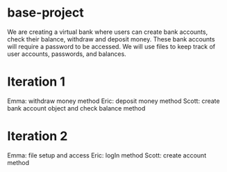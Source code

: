# base-project
We are creating a virtual bank where users can create bank accounts, check their balance, withdraw and deposit money. These bank accounts will require a password to be accessed. We will use files to keep track of user accounts, passwords, and balances.

# Iteration 1
Emma: withdraw money method
Eric: deposit money method
Scott: create bank account object and check balance method

# Iteration 2
Emma: file setup and access
Eric: logIn method
Scott: create account method

